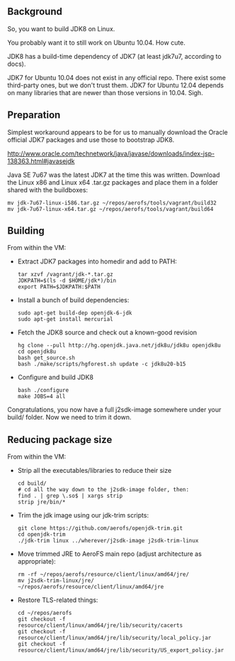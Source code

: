 ## Background

So, you want to build JDK8 on Linux.

You probably want it to still work on Ubuntu 10.04.  How cute.

JDK8 has a build-time dependency of JDK7 (at least jdk7u7, according to docs).

JDK7 for Ubuntu 10.04 does not exist in any official repo.  There exist some third-party ones, but we don't trust them.
JDK7 for Ubuntu 12.04 depends on many libraries that are newer than those versions in 10.04.  Sigh.

## Preparation

Simplest workaround appears to be for us to manually download the Oracle
official JDK7 packages and use those to bootstrap JDK8.

http://www.oracle.com/technetwork/java/javase/downloads/index-jsp-138363.html#javasejdk

Java SE 7u67 was the latest JDK7 at the time this was written.
Download the Linux x86 and Linux x64 .tar.gz packages and place them in a folder shared with the buildboxes:

    mv jdk-7u67-linux-i586.tar.gz ~/repos/aerofs/tools/vagrant/build32
    mv jdk-7u67-linux-x64.tar.gz ~/repos/aerofs/tools/vagrant/build64

## Building

From within the VM:

  - Extract JDK7 packages into homedir and add to PATH:

        tar xzvf /vagrant/jdk-*.tar.gz
        JDKPATH=$(ls -d $HOME/jdk*)/bin
        export PATH=$JDKPATH:$PATH

  - Install a bunch of build dependencies:

        sudo apt-get build-dep openjdk-6-jdk
        sudo apt-get install mercurial

  - Fetch the JDK8 source and check out a known-good revision

        hg clone --pull http://hg.openjdk.java.net/jdk8u/jdk8u openjdk8u
        cd openjdk8u
        bash get_source.sh
        bash ./make/scripts/hgforest.sh update -c jdk8u20-b15

  - Configure and build JDK8

        bash ./configure
        make JOBS=4 all

Congratulations, you now have a full j2sdk-image somewhere under your build/ folder.
Now we need to trim it down.

## Reducing package size

From within the VM:

  - Strip all the executables/libraries to reduce their size

        cd build/
        # cd all the way down to the j2sdk-image folder, then:
        find . | grep \.so$ | xargs strip
        strip jre/bin/*

  - Trim the jdk image using our jdk-trim scripts:

        git clone https://github.com/aerofs/openjdk-trim.git
        cd openjdk-trim
        ./jdk-trim linux ../wherever/j2sdk-image j2sdk-trim-linux

  - Move trimmed JRE to AeroFS main repo (adjust architecture as appropriate):

        rm -rf ~/repos/aerofs/resource/client/linux/amd64/jre/
        mv j2sdk-trim-linux/jre/ ~/repos/aerofs/resource/client/linux/amd64/jre

  - Restore TLS-related things:

        cd ~/repos/aerofs
        git checkout -f resource/client/linux/amd64/jre/lib/security/cacerts
        git checkout -f resource/client/linux/amd64/jre/lib/security/local_policy.jar
        git checkout -f resource/client/linux/amd64/jre/lib/security/US_export_policy.jar
